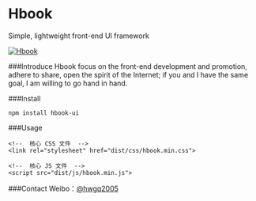 Hbook
====================
Simple, lightweight front-end UI framework

[![Hbook](http://www.bookcss.com/docs/images/banner.jpg)](http://www.bookcss.com)

###Introduce
Hbook focus on the front-end development and promotion, adhere to share, open the spirit of the Internet; if you and I have the same goal, I am willing to go hand in hand.

###Install
```
npm install hbook-ui  
```

###Usage

```
<!--  核心 CSS 文件  -->
<link rel="stylesheet" href="dist/css/hbook.min.css">
 
<!--  核心 JS 文件  -->
<script src="dist/js/hbook.min.js">
```

###Contact
Weibo：[@hwgq2005](http://www.weibo.com/hwgq2005) 
